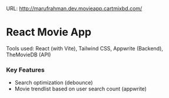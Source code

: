 URL: http://marufrahman.dev.movieapp.cartmixbd.com/

# React Movie App

Tools used: React (with Vite), Tailwind CSS, Appwrite (Backend), TheMovieDB (API)

### Key Features
- Search optimization (debounce)
- Movie trendlist based on user search count (appwrite)
